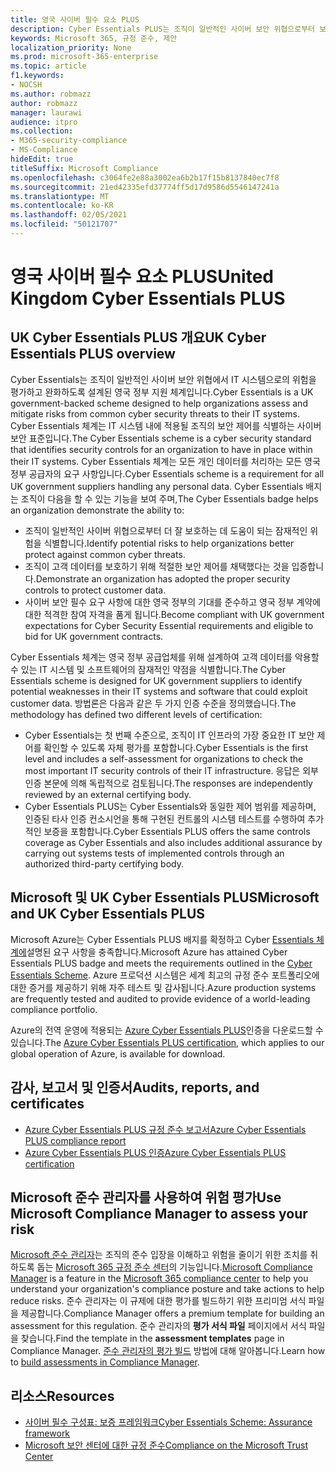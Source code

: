 ```yaml
---
title: 영국 사이버 필수 요소 PLUS
description: Cyber Essentials PLUS는 조직이 일반적인 사이버 보안 위협으로부터 보호하는 데 도움이 되는 영국 정부 정의 체계입니다.
keywords: Microsoft 365, 규정 준수, 제안
localization_priority: None
ms.prod: microsoft-365-enterprise
ms.topic: article
f1.keywords:
- NOCSH
ms.author: robmazz
author: robmazz
manager: laurawi
audience: itpro
ms.collection:
- M365-security-compliance
- MS-Compliance
hideEdit: true
titleSuffix: Microsoft Compliance
ms.openlocfilehash: c3064fe2e88a3002ea6b2b17f15b8137840ec7f8
ms.sourcegitcommit: 21ed42335efd37774ff5d17d9586d5546147241a
ms.translationtype: MT
ms.contentlocale: ko-KR
ms.lasthandoff: 02/05/2021
ms.locfileid: "50121707"
---
```

# <a name="united-kingdom-cyber-essentials-plus"></a><span data-ttu-id="c68fd-104">영국 사이버 필수 요소 PLUS</span><span class="sxs-lookup"><span data-stu-id="c68fd-104">United Kingdom Cyber Essentials PLUS</span></span>

## <a name="uk-cyber-essentials-plus-overview"></a><span data-ttu-id="c68fd-105">UK Cyber Essentials PLUS 개요</span><span class="sxs-lookup"><span data-stu-id="c68fd-105">UK Cyber Essentials PLUS overview</span></span>

<span data-ttu-id="c68fd-106">Cyber Essentials는 조직이 일반적인 사이버 보안 위협에서 IT 시스템으로의 위험을 평가하고 완화하도록 설계된 영국 정부 지원 체계입니다.</span><span class="sxs-lookup"><span data-stu-id="c68fd-106">Cyber Essentials is a UK government-backed scheme designed to help organizations assess and mitigate risks from common cyber security threats to their IT systems.</span></span> <span data-ttu-id="c68fd-107">Cyber Essentials 체계는 IT 시스템 내에 적용될 조직의 보안 제어를 식별하는 사이버 보안 표준입니다.</span><span class="sxs-lookup"><span data-stu-id="c68fd-107">The Cyber Essentials scheme is a cyber security standard that identifies security controls for an organization to have in place within their IT systems.</span></span> <span data-ttu-id="c68fd-108">Cyber Essentials 체계는 모든 개인 데이터를 처리하는 모든 영국 정부 공급자의 요구 사항입니다.</span><span class="sxs-lookup"><span data-stu-id="c68fd-108">Cyber Essentials scheme is a requirement for all UK government suppliers handling any personal data.</span></span> <span data-ttu-id="c68fd-109">Cyber Essentials 배지는 조직이 다음을 할 수 있는 기능을 보여 주며,</span><span class="sxs-lookup"><span data-stu-id="c68fd-109">The Cyber Essentials badge helps an organization demonstrate the ability to:</span></span>

- <span data-ttu-id="c68fd-110">조직이 일반적인 사이버 위협으로부터 더 잘 보호하는 데 도움이 되는 잠재적인 위험을 식별합니다.</span><span class="sxs-lookup"><span data-stu-id="c68fd-110">Identify potential risks to help organizations better protect against common cyber threats.</span></span>
- <span data-ttu-id="c68fd-111">조직이 고객 데이터를 보호하기 위해 적절한 보안 제어를 채택했다는 것을 입증합니다.</span><span class="sxs-lookup"><span data-stu-id="c68fd-111">Demonstrate an organization has adopted the proper security controls to protect customer data.</span></span>
- <span data-ttu-id="c68fd-112">사이버 보안 필수 요구 사항에 대한 영국 정부의 기대를 준수하고 영국 정부 계약에 대한 적격한 참여 자격을 품게 됩니다.</span><span class="sxs-lookup"><span data-stu-id="c68fd-112">Become compliant with UK government expectations for Cyber Security Essential requirements and eligible to bid for UK government contracts.</span></span>

<span data-ttu-id="c68fd-113">Cyber Essentials 체계는 영국 정부 공급업체를 위해 설계하여 고객 데이터를 악용할 수 있는 IT 시스템 및 소프트웨어의 잠재적인 약점을 식별합니다.</span><span class="sxs-lookup"><span data-stu-id="c68fd-113">The Cyber Essentials scheme is designed for UK government suppliers to identify potential weaknesses in their IT systems and software that could exploit customer data.</span></span> <span data-ttu-id="c68fd-114">방법론은 다음과 같은 두 가지 인증 수준을 정의했습니다.</span><span class="sxs-lookup"><span data-stu-id="c68fd-114">The methodology has defined two different levels of certification:</span></span>

- <span data-ttu-id="c68fd-115">Cyber Essentials는 첫 번째 수준으로, 조직이 IT 인프라의 가장 중요한 IT 보안 제어를 확인할 수 있도록 자체 평가를 포함합니다.</span><span class="sxs-lookup"><span data-stu-id="c68fd-115">Cyber Essentials is the first level and includes a self-assessment for organizations to check the most important IT security controls of their IT infrastructure.</span></span> <span data-ttu-id="c68fd-116">응답은 외부 인증 본문에 의해 독립적으로 검토됩니다.</span><span class="sxs-lookup"><span data-stu-id="c68fd-116">The responses are independently reviewed by an external certifying body.</span></span>
- <span data-ttu-id="c68fd-117">Cyber Essentials PLUS는 Cyber Essentials와 동일한 제어 범위를 제공하며, 인증된 타사 인증 컨소시언을 통해 구현된 컨트롤의 시스템 테스트를 수행하여 추가적인 보증을 포함합니다.</span><span class="sxs-lookup"><span data-stu-id="c68fd-117">Cyber Essentials PLUS offers the same controls coverage as Cyber Essentials and also includes additional assurance by carrying out systems tests of implemented controls through an authorized third-party certifying body.</span></span>

## <a name="microsoft-and-uk-cyber-essentials-plus"></a><span data-ttu-id="c68fd-118">Microsoft 및 UK Cyber Essentials PLUS</span><span class="sxs-lookup"><span data-stu-id="c68fd-118">Microsoft and UK Cyber Essentials PLUS</span></span>

<span data-ttu-id="c68fd-119">Microsoft Azure는 Cyber Essentials PLUS 배지를 확정하고 Cyber [Essentials 체계에](https://go.microsoft.com/fwlink/p/?linkid=2099398)설명된 요구 사항을 충족합니다.</span><span class="sxs-lookup"><span data-stu-id="c68fd-119">Microsoft Azure has attained Cyber Essentials PLUS badge and meets the requirements outlined in the [Cyber Essentials Scheme](https://go.microsoft.com/fwlink/p/?linkid=2099398).</span></span> <span data-ttu-id="c68fd-120">Azure 프로덕션 시스템은 세계 최고의 규정 준수 포트폴리오에 대한 증거를 제공하기 위해 자주 테스트 및 감사됩니다.</span><span class="sxs-lookup"><span data-stu-id="c68fd-120">Azure production systems are frequently tested and audited to provide evidence of a world-leading compliance portfolio.</span></span>

<span data-ttu-id="c68fd-121">Azure의 전역 운영에 적용되는 [Azure Cyber Essentials PLUS](https://aka.ms/AzureCyberEPlusCert)인증을 다운로드할 수 있습니다.</span><span class="sxs-lookup"><span data-stu-id="c68fd-121">The [Azure Cyber Essentials PLUS certification](https://aka.ms/AzureCyberEPlusCert), which applies to our global operation of Azure, is available for download.</span></span>

## <a name="audits-reports-and-certificates"></a><span data-ttu-id="c68fd-122">감사, 보고서 및 인증서</span><span class="sxs-lookup"><span data-stu-id="c68fd-122">Audits, reports, and certificates</span></span>

- [<span data-ttu-id="c68fd-123">Azure Cyber Essentials PLUS 규정 준수 보고서</span><span class="sxs-lookup"><span data-stu-id="c68fd-123">Azure Cyber Essentials PLUS compliance report</span></span>](https://aka.ms/AzureCyberEPlusReport)
- [<span data-ttu-id="c68fd-124">Azure Cyber Essentials PLUS 인증</span><span class="sxs-lookup"><span data-stu-id="c68fd-124">Azure Cyber Essentials PLUS certification</span></span>](https://aka.ms/AzureCyberEPlusCert)

## <a name="use-microsoft-compliance-manager-to-assess-your-risk"></a><span data-ttu-id="c68fd-125">Microsoft 준수 관리자를 사용하여 위험 평가</span><span class="sxs-lookup"><span data-stu-id="c68fd-125">Use Microsoft Compliance Manager to assess your risk</span></span>

<span data-ttu-id="c68fd-126">[Microsoft 준수 관리자](/microsoft-365/compliance/compliance-manager)는 조직의 준수 입장을 이해하고 위험을 줄이기 위한 조치를 취하도록 돕는 [Microsoft 365 규정 준수 센터](/microsoft-365/compliance/microsoft-365-compliance-center)의 기능입니다.</span><span class="sxs-lookup"><span data-stu-id="c68fd-126">[Microsoft Compliance Manager](/microsoft-365/compliance/compliance-manager) is a feature in the [Microsoft 365 compliance center](/microsoft-365/compliance/microsoft-365-compliance-center) to help you understand your organization's compliance posture and take actions to help reduce risks.</span></span> <span data-ttu-id="c68fd-127">준수 관리자는 이 규제에 대한 평가를 빌드하기 위한 프리미엄 서식 파일을 제공합니다.</span><span class="sxs-lookup"><span data-stu-id="c68fd-127">Compliance Manager offers a premium template for building an assessment for this regulation.</span></span> <span data-ttu-id="c68fd-128">준수 관리자의 **평가 서식 파일** 페이지에서 서식 파일을 찾습니다.</span><span class="sxs-lookup"><span data-stu-id="c68fd-128">Find the template in the **assessment templates** page in Compliance Manager.</span></span> <span data-ttu-id="c68fd-129">[준수 관리자의 평가 빌드](/microsoft-365/compliance/compliance-manager-assessments) 방법에 대해 알아봅니다.</span><span class="sxs-lookup"><span data-stu-id="c68fd-129">Learn how to [build assessments in Compliance Manager](/microsoft-365/compliance/compliance-manager-assessments).</span></span>

## <a name="resources"></a><span data-ttu-id="c68fd-130">리소스</span><span class="sxs-lookup"><span data-stu-id="c68fd-130">Resources</span></span>

- [<span data-ttu-id="c68fd-131">사이버 필수 구성표: 보증 프레임워크</span><span class="sxs-lookup"><span data-stu-id="c68fd-131">Cyber Essentials Scheme: Assurance framework</span></span>](https://www.cyberaware.gov.uk/cyberessentials/files/assurance-framework.pdf)
- [<span data-ttu-id="c68fd-132">Microsoft 보안 센터에 대한 규정 준수</span><span class="sxs-lookup"><span data-stu-id="c68fd-132">Compliance on the Microsoft Trust Center</span></span>](https://www.microsoft.com/trust-center/compliance/compliance-overview)

